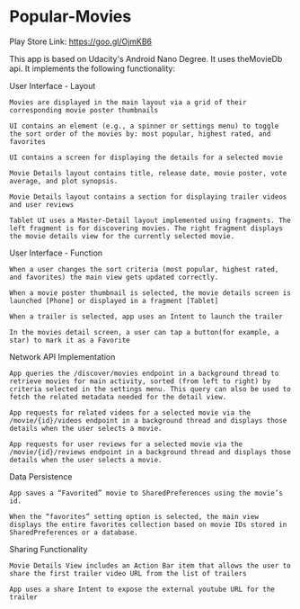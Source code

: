 # Popular-Movies

Play Store Link: https://goo.gl/OjmKB6

This app is based on Udacity's Android Nano Degree. It uses theMovieDb api. It implements the following functionality:

User Interface - Layout

    Movies are displayed in the main layout via a grid of their corresponding movie poster thumbnails
    
    UI contains an element (e.g., a spinner or settings menu) to toggle the sort order of the movies by: most popular, highest rated, and favorites
    
    UI contains a screen for displaying the details for a selected movie
    
    Movie Details layout contains title, release date, movie poster, vote average, and plot synopsis.
    
    Movie Details layout contains a section for displaying trailer videos and user reviews
    
    Tablet UI uses a Master-Detail layout implemented using fragments. The left fragment is for discovering movies. The right fragment displays the movie details view for the currently selected movie.
    
User Interface - Function

    When a user changes the sort criteria (most popular, highest rated, and favorites) the main view gets updated correctly.
    
    When a movie poster thumbnail is selected, the movie details screen is launched [Phone] or displayed in a fragment [Tablet]
    
    When a trailer is selected, app uses an Intent to launch the trailer
    
    In the movies detail screen, a user can tap a button(for example, a star) to mark it as a Favorite
    
Network API Implementation

    App queries the /discover/movies endpoint in a background thread to retrieve movies for main activity, sorted (from left to right) by criteria selected in the settings menu. This query can also be used to fetch the related metadata needed for the detail view.
    
    App requests for related videos for a selected movie via the /movie/{id}/videos endpoint in a background thread and displays those details when the user selects a movie.
    
    App requests for user reviews for a selected movie via the /movie/{id}/reviews endpoint in a background thread and displays those details when the user selects a movie.
    
Data Persistence

    App saves a “Favorited” movie to SharedPreferences using the movie’s id.

    When the “favorites” setting option is selected, the main view displays the entire favorites collection based on movie IDs stored in SharedPreferences or a database.

Sharing Functionality

    Movie Details View includes an Action Bar item that allows the user to share the first trailer video URL from the list of trailers

    App uses a share Intent to expose the external youtube URL for the trailer
